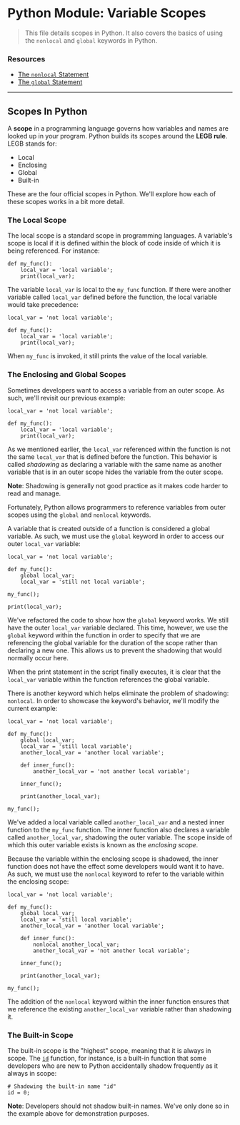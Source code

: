 # Python Module: Variable Scopes

> This file details scopes in Python. It also covers the basics of using the `nonlocal` and `global` keywords in Python.

### Resources

* [The `nonlocal` Statement](https://docs.python.org/3/reference/simple_stmts.html#the-nonlocal-s)
* [The `global` Statement](https://docs.python.org/3/reference/simple_stmts.html#the-nonlocal-s)

---

## Scopes In Python

A **scope** in a programming language governs how variables and names are looked up in your program. Python builds its scopes around the **LEGB rule**. LEGB stands for:

- Local
- Enclosing
- Global
- Built-in

These are the four official scopes in Python. We'll explore how each of these scopes works in a bit more detail.

### The Local Scope

The local scope is a standard scope in programming languages. A variable's scope is local if it is defined within the block of code inside of which it is being referenced. For instance:

```
def my_func():
    local_var = 'local variable';
    print(local_var);
```

The variable `local_var` is local to the `my_func` function. If there were another variable called `local_var` defined before the function, the local variable would take precedence:

```
local_var = 'not local variable';

def my_func():
    local_var = 'local variable';
    print(local_var);
```

When `my_func` is invoked, it still prints the value of the local variable.

### The Enclosing and Global Scopes

Sometimes developers want to access a variable from an outer scope. As such, we'll revisit our previous example:

```
local_var = 'not local variable';

def my_func():
    local_var = 'local variable';
    print(local_var);
```

As we mentioned earlier, the `local_var` referenced within the function is not the same `local_var` that is defined before the function. This behavior is called *shadowing* as declaring a variable with the same name as another variable that is in an outer scope hides the variable from the outer scope.

**Note**: Shadowing is generally not good practice as it makes code harder to read and manage.

Fortunately, Python allows programmers to reference variables from outer scopes using the `global` and `nonlocal` keywords.

A variable that is created outside of a function is considered a global variable. As such, we must use the `global` keyword in order to access our outer `local_var` variable:

```
local_var = 'not local variable';

def my_func():
    global local_var;
    local_var = 'still not local variable';

my_func();

print(local_var);
```

We've refactored the code to show how the `global` keyword works. We still have the outer `local_var` variable declared. This time, however, we use the `global` keyword within the function in order to specify that we are referencing the global variable for the duration of the scope rather than declaring a new one. This allows us to prevent the shadowing that would normally occur here.

When the print statement in the script finally executes, it is clear that the `local_var` variable within the function references the global variable.

There is another keyword which helps eliminate the problem of shadowing: `nonlocal`. In order to showcase the keyword's behavior, we'll modify the current example:

```
local_var = 'not local variable';

def my_func():
    global local_var;
    local_var = 'still local variable';
    another_local_var = 'another local variable';

    def inner_func():
        another_local_var = 'not another local variable';

    inner_func();

    print(another_local_var);

my_func();
```

We've added a local variable called `another_local_var` and a nested inner function to the `my_func` function. The inner function also declares a variable called `another_local_var`, shadowing the outer variable. The scope inside of which this outer variable exists is known as the *enclosing scope*.


Because the variable within the enclosing scope is shadowed, the inner function does not have the effect some developers would want it to have. As such, we must use the `nonlocal` keyword to refer to the variable within the enclosing scope:

```
local_var = 'not local variable';

def my_func():
    global local_var;
    local_var = 'still local variable';
    another_local_var = 'another local variable';

    def inner_func():
        nonlocal another_local_var;
        another_local_var = 'not another local variable';

    inner_func();

    print(another_local_var);

my_func();
```

The addition of the `nonlocal` keyword within the inner function ensures that we reference the existing `another_local_var` variable rather than shadowing it.

### The Built-in Scope

The built-in scope is the "highest" scope, meaning that it is always in scope. The [`id`](https://docs.python.org/3/library/functions.html#id) function, for instance, is a built-in function that some developers who are new to Python accidentally shadow frequently as it always in scope:

```
# Shadowing the built-in name "id"
id = 0;
```

**Note**: Developers should not shadow built-in names. We've only done so in the example above for demonstration purposes.